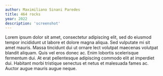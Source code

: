 ```yaml
---
author: Maximiliano Sinani Paredes
title: 464 rocks
year: 2022
description: 'screenshot'
---
```


Lorem ipsum dolor sit amet, consectetur adipiscing elit, sed do eiusmod tempor incididunt ut labore et dolore magna aliqua. Sed vulputate mi sit amet mauris. Massa tincidunt dui ut ornare lect volutpat maecenas volutpat blandit aliquam. Quis vel eros donec ac. Enim lobortis scelerisque fermentum dui. At erat pellentesque adipiscing commodo elit at imperdiet dui. Habitant morbi tristique senectus et netus et malesuada fames ac. Auctor augue mauris augue neque.
